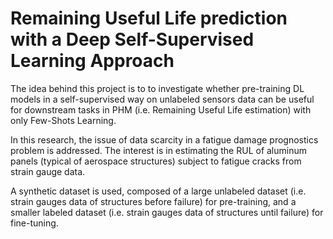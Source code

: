 # Remaining Useful Life prediction with a Deep Self-Supervised Learning Approach

The idea behind this project is to to investigate whether pre-training DL models in a self-supervised way on unlabeled sensors data can be useful for downstream tasks in PHM (i.e. Remaining Useful Life estimation) with only Few-Shots Learning.

In this research, the issue of data scarcity in a fatigue damage prognostics problem is addressed. The interest is in estimating the RUL of aluminum panels (typical of aerospace structures) subject to fatigue cracks from strain gauge data.

A synthetic dataset is used, composed of a large unlabeled dataset (i.e. strain gauges data of structures before failure) for pre-training, and a smaller labeled dataset (i.e. strain gauges data of structures until failure) for fine-tuning.



